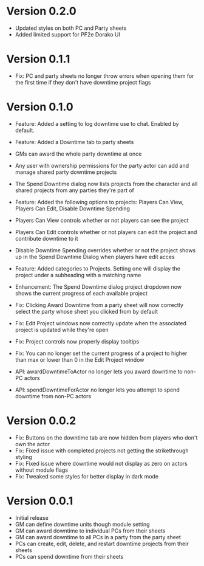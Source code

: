 # Version 0.2.0
- Updated styles on both PC and Party sheets
- Added limited support for PF2e Dorako UI

# Version 0.1.1
- Fix: PC and party sheets no longer throw errors when opening them for the first time if they don't have downtime project flags

# Version 0.1.0
- Feature: Added a setting to log downtime use to chat. Enabled by default.
- Feature: Added a Downtime tab to party sheets
 - GMs can award the whole party downtime at once
 - Any user with ownership permissions for the party actor can add and manage shared party downtime projects
 - The Spend Downtime dialog now lists projects from the character and all shared projects from any parties they're part of
- Feature: Added the following options to projects: Players Can View, Players Can Edit, Disable Downtime Spending
 - Players Can View controls whether or not players can see the project
 - Players Can Edit controls whether or not players can edit the project and contribute downtime to it
 - Disable Downtime Spending overrides whether or not the project shows up in the Spend Downtime Dialog when players have edit acces
- Feature: Added categories to Projects. Setting one will display the project under a subheading with a matching name

- Enhancement: The Spend Downtime dialog project dropdown now shows the current progress of each available project

- Fix: Clicking Award Downtime from a party sheet will now correctly select the party whose sheet you clicked from by default
- Fix: Edit Project windows now correctly update when the associated project is updated while they're open
- Fix: Project controls now properly display tooltips
- Fix: You can no longer set the current progress of a project to higher than max or lower than 0 in the Edit Project window

- API: awardDowntimeToActor no longer lets you award downtime to non-PC actors
- API: spendDowntimeForActor no longer lets you attempt to spend downtime from non-PC actors

# Version 0.0.2
- Fix: Buttons on the downtime tab are now hidden from players who don't own the actor
- Fix: Fixed issue with completed projects not getting the strikethrough styling
- Fix: Fixed issue where downtime would not display as zero on actors without module flags
- Fix: Tweaked some styles for better display in dark mode

# Version 0.0.1
- Initial release
- GM can define downtime units though module setting
- GM can award downtime to individual PCs from their sheets
- GM can award downtime to all PCs in a party from the party sheet
- PCs can create, edit, delete, and restart downtime projects from their sheets
- PCs can spend downtime from their sheets